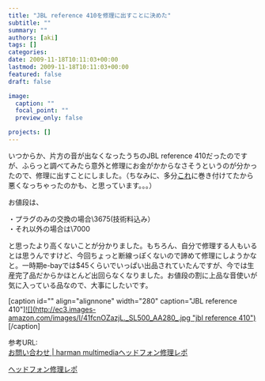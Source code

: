 ```yaml
---
title: "JBL reference 410を修理に出すことに決めた"
subtitle: ""
summary: ""
authors: [aki]
tags: []
categories: 
date: 2009-11-18T10:11:03+00:00
lastmod: 2009-11-18T10:11:03+00:00
featured: false
draft: false

image:
  caption: ""
  focal_point: ""
  preview_only: false

projects: []
---
```

いつからか、片方の音が出なくなったうちのJBL reference 410だったのですが、ふらっと調べてみたら意外と修理にお金がかからなさそうというのが分かったので、修理に出すことにしました。（ちなみに、多分[これ](http://www.amazon.co.jp/dp/B000AOAB2S)に巻き付けてたから悪くなっちゃったのかも、と思っています。。。）

お値段は、

・プラグのみの交換の場合\3675(技術料込み）  
・それ以外の場合は\7000

と思ったより高くないことが分かりました。もちろん、自分で修理する人もいるとは思うんですけど、今回ちょっと断線っぽくないので諦めて修理にしようかなと。一時期e-bayでは$45くらいでいっぱい出品されていたんですが、今では生産完了品だからかほとんど出回らなくなりました。お値段の割に上品な音使いが気に入っている品なので、大事にしたいです。

[caption id=&quot;&quot; align=&quot;alignnone&quot; width=&quot;280&quot; caption=&quot;JBL reference 410&quot;][![](http://ec3.images-amazon.com/images/I/41fcnOZazjL._SL500_AA280_.jpg &quot;jbl reference 410&quot;)](http://www.amazon.co.jp/dp/B000WMEC9G/)[/caption]

参考URL:  
[お問い合わせ | harman multimedia](https://www.harman-multimedia.jp/hc/contact/contact)[ヘッドフォン修理レポ](http://limetarte.net/documents/reports/headphone.htm)

[ヘッドフォン修理レポ](http://limetarte.net/documents/reports/headphone.htm)

